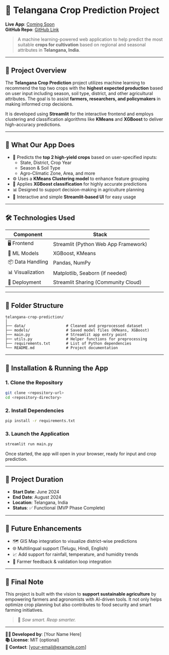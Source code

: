 # 🌾 Telangana Crop Prediction Project

**Live App**: [Coming Soon](#)  
**GitHub Repo**: [GitHub Link](#)

> A machine learning-powered web application to help predict the most suitable **crops for cultivation** based on regional and seasonal attributes in **Telangana, India**.

---

## 📌 Project Overview

The **Telangana Crop Prediction** project utilizes machine learning to recommend the top two crops with the **highest expected production** based on user input including season, soil type, district, and other agricultural attributes. The goal is to assist **farmers, researchers, and policymakers** in making informed crop decisions.

It is developed using **Streamlit** for the interactive frontend and employs clustering and classification algorithms like **KMeans** and **XGBoost** to deliver high-accuracy predictions.

---

## 🌱 What Our App Does

- 📍 Predicts the **top 2 high-yield crops** based on user-specified inputs:
  - State, District, Crop Year
  - Season & Soil Type
  - Agro-Climatic Zone, Area, and more
- ⚙️ Uses a **KMeans Clustering model** to enhance feature grouping
- 🤖 Applies **XGBoost classification** for highly accurate predictions
- 📊 Designed to support decision-making in agriculture planning
- 💬 Interactive and simple **Streamlit-based UI** for easy usage

---

## 🛠️ Technologies Used

| Component        | Stack                                    |
|------------------|-------------------------------------------|
| 🖥 Frontend       | Streamlit (Python Web App Framework)      |
| 🤖 ML Models      | XGBoost, KMeans                           |
| 📦 Data Handling  | Pandas, NumPy                             |
| 📊 Visualization  | Matplotlib, Seaborn (if needed)           |
| 📁 Deployment     | Streamlit Sharing (Community Cloud)       |

---

## 📁 Folder Structure

```
telangana-crop-prediction/
│
├── data/                  # Cleaned and preprocessed dataset
├── models/                # Saved model files (KMeans, XGBoost)
├── main.py                # Streamlit app entry point
├── utils.py               # Helper functions for preprocessing
├── requirements.txt       # List of Python dependencies
└── README.md              # Project documentation
```

---

## 🔧 Installation & Running the App

### 1. Clone the Repository

```bash
git clone <repository-url>
cd <repository-directory>
```

### 2. Install Dependencies

```bash
pip install -r requirements.txt
```

### 3. Launch the Application

```bash
streamlit run main.py
```

Once started, the app will open in your browser, ready for input and crop prediction.

---

## 📅 Project Duration

- **Start Date**: June 2024  
- **End Date**: August 2024  
- **Location**: Telangana, India  
- **Status**: ✅ Functional (MVP Phase Complete)

---

## 🌾 Future Enhancements

- 🗺️ GIS Map integration to visualize district-wise predictions  
- 🌐 Multilingual support (Telugu, Hindi, English)  
- 📈 Add support for rainfall, temperature, and humidity trends  
- 🤝 Farmer feedback & validation loop integration  

---

## 🙌 Final Note

This project is built with the vision to **support sustainable agriculture** by empowering farmers and agronomists with AI-driven tools. It not only helps optimize crop planning but also contributes to food security and smart farming initiatives.

> 🌿 *Sow smart. Reap smarter.*

---

**👨‍💻 Developed by**: [Your Name Here]  
**📚 License**: MIT (optional)  
**🔗 Contact**: [your-email@example.com]
